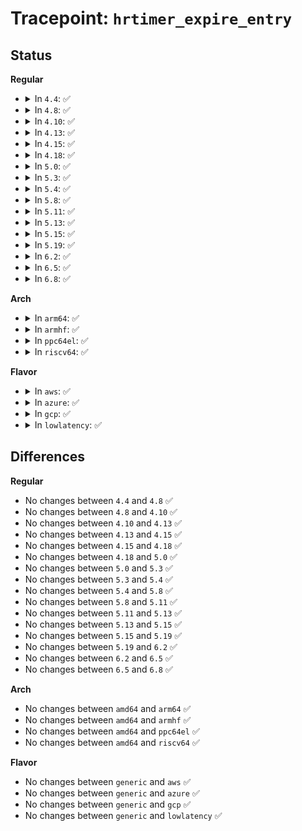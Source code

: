 # Tracepoint: <code>hrtimer_expire_entry</code>

## Status
<b>Regular</b>
<ul>
<li>
<details>
<summary>In <code>4.4</code>: ✅</summary>

Event:

```c
struct trace_event_raw_hrtimer_expire_entry {
    struct trace_entry ent;
    void *hrtimer;
    s64 now;
    void *function;
    char __data[0];
};
```
Function:

```c
void trace_event_raw_event_hrtimer_expire_entry(void *__data, struct hrtimer *hrtimer, ktime_t *now);
```
</details>
</li>
<li>
<details>
<summary>In <code>4.8</code>: ✅</summary>

Event:

```c
struct trace_event_raw_hrtimer_expire_entry {
    struct trace_entry ent;
    void *hrtimer;
    s64 now;
    void *function;
    char __data[0];
};
```
Function:

```c
void trace_event_raw_event_hrtimer_expire_entry(void *__data, struct hrtimer *hrtimer, ktime_t *now);
```
</details>
</li>
<li>
<details>
<summary>In <code>4.10</code>: ✅</summary>

Event:

```c
struct trace_event_raw_hrtimer_expire_entry {
    struct trace_entry ent;
    void *hrtimer;
    s64 now;
    void *function;
    char __data[0];
};
```
Function:

```c
void trace_event_raw_event_hrtimer_expire_entry(void *__data, struct hrtimer *hrtimer, ktime_t *now);
```
</details>
</li>
<li>
<details>
<summary>In <code>4.13</code>: ✅</summary>

Event:

```c
struct trace_event_raw_hrtimer_expire_entry {
    struct trace_entry ent;
    void *hrtimer;
    s64 now;
    void *function;
    char __data[0];
};
```
Function:

```c
void trace_event_raw_event_hrtimer_expire_entry(void *__data, struct hrtimer *hrtimer, ktime_t *now);
```
</details>
</li>
<li>
<details>
<summary>In <code>4.15</code>: ✅</summary>

Event:

```c
struct trace_event_raw_hrtimer_expire_entry {
    struct trace_entry ent;
    void *hrtimer;
    s64 now;
    void *function;
    char __data[0];
};
```
Function:

```c
void trace_event_raw_event_hrtimer_expire_entry(void *__data, struct hrtimer *hrtimer, ktime_t *now);
```
</details>
</li>
<li>
<details>
<summary>In <code>4.18</code>: ✅</summary>

Event:

```c
struct trace_event_raw_hrtimer_expire_entry {
    struct trace_entry ent;
    void *hrtimer;
    s64 now;
    void *function;
    char __data[0];
};
```
Function:

```c
void trace_event_raw_event_hrtimer_expire_entry(void *__data, struct hrtimer *hrtimer, ktime_t *now);
```
</details>
</li>
<li>
<details>
<summary>In <code>5.0</code>: ✅</summary>

Event:

```c
struct trace_event_raw_hrtimer_expire_entry {
    struct trace_entry ent;
    void *hrtimer;
    s64 now;
    void *function;
    char __data[0];
};
```
Function:

```c
void trace_event_raw_event_hrtimer_expire_entry(void *__data, struct hrtimer *hrtimer, ktime_t *now);
```
</details>
</li>
<li>
<details>
<summary>In <code>5.3</code>: ✅</summary>

Event:

```c
struct trace_event_raw_hrtimer_expire_entry {
    struct trace_entry ent;
    void *hrtimer;
    s64 now;
    void *function;
    char __data[0];
};
```
Function:

```c
void trace_event_raw_event_hrtimer_expire_entry(void *__data, struct hrtimer *hrtimer, ktime_t *now);
```
</details>
</li>
<li>
<details>
<summary>In <code>5.4</code>: ✅</summary>

Event:

```c
struct trace_event_raw_hrtimer_expire_entry {
    struct trace_entry ent;
    void *hrtimer;
    s64 now;
    void *function;
    char __data[0];
};
```
Function:

```c
void trace_event_raw_event_hrtimer_expire_entry(void *__data, struct hrtimer *hrtimer, ktime_t *now);
```
</details>
</li>
<li>
<details>
<summary>In <code>5.8</code>: ✅</summary>

Event:

```c
struct trace_event_raw_hrtimer_expire_entry {
    struct trace_entry ent;
    void *hrtimer;
    s64 now;
    void *function;
    char __data[0];
};
```
Function:

```c
void trace_event_raw_event_hrtimer_expire_entry(void *__data, struct hrtimer *hrtimer, ktime_t *now);
```
</details>
</li>
<li>
<details>
<summary>In <code>5.11</code>: ✅</summary>

Event:

```c
struct trace_event_raw_hrtimer_expire_entry {
    struct trace_entry ent;
    void *hrtimer;
    s64 now;
    void *function;
    char __data[0];
};
```
Function:

```c
void trace_event_raw_event_hrtimer_expire_entry(void *__data, struct hrtimer *hrtimer, ktime_t *now);
```
</details>
</li>
<li>
<details>
<summary>In <code>5.13</code>: ✅</summary>

Event:

```c
struct trace_event_raw_hrtimer_expire_entry {
    struct trace_entry ent;
    void *hrtimer;
    s64 now;
    void *function;
    char __data[0];
};
```
Function:

```c
void trace_event_raw_event_hrtimer_expire_entry(void *__data, struct hrtimer *hrtimer, ktime_t *now);
```
</details>
</li>
<li>
<details>
<summary>In <code>5.15</code>: ✅</summary>

Event:

```c
struct trace_event_raw_hrtimer_expire_entry {
    struct trace_entry ent;
    void *hrtimer;
    s64 now;
    void *function;
    char __data[0];
};
```
Function:

```c
void trace_event_raw_event_hrtimer_expire_entry(void *__data, struct hrtimer *hrtimer, ktime_t *now);
```
</details>
</li>
<li>
<details>
<summary>In <code>5.19</code>: ✅</summary>

Event:

```c
struct trace_event_raw_hrtimer_expire_entry {
    struct trace_entry ent;
    void *hrtimer;
    s64 now;
    void *function;
    char __data[0];
};
```
Function:

```c
void trace_event_raw_event_hrtimer_expire_entry(void *__data, struct hrtimer *hrtimer, ktime_t *now);
```
</details>
</li>
<li>
<details>
<summary>In <code>6.2</code>: ✅</summary>

Event:

```c
struct trace_event_raw_hrtimer_expire_entry {
    struct trace_entry ent;
    void *hrtimer;
    s64 now;
    void *function;
    char __data[0];
};
```
Function:

```c
void trace_event_raw_event_hrtimer_expire_entry(void *__data, struct hrtimer *hrtimer, ktime_t *now);
```
</details>
</li>
<li>
<details>
<summary>In <code>6.5</code>: ✅</summary>

Event:

```c
struct trace_event_raw_hrtimer_expire_entry {
    struct trace_entry ent;
    void *hrtimer;
    s64 now;
    void *function;
    char __data[0];
};
```
Function:

```c
void trace_event_raw_event_hrtimer_expire_entry(void *__data, struct hrtimer *hrtimer, ktime_t *now);
```
</details>
</li>
<li>
<details>
<summary>In <code>6.8</code>: ✅</summary>

Event:

```c
struct trace_event_raw_hrtimer_expire_entry {
    struct trace_entry ent;
    void *hrtimer;
    s64 now;
    void *function;
    char __data[0];
};
```
Function:

```c
void trace_event_raw_event_hrtimer_expire_entry(void *__data, struct hrtimer *hrtimer, ktime_t *now);
```
</details>
</li>
</ul>
<b>Arch</b>
<ul>
<li>
<details>
<summary>In <code>arm64</code>: ✅</summary>

Event:

```c
struct trace_event_raw_hrtimer_expire_entry {
    struct trace_entry ent;
    void *hrtimer;
    s64 now;
    void *function;
    char __data[0];
};
```
Function:

```c
void trace_event_raw_event_hrtimer_expire_entry(void *__data, struct hrtimer *hrtimer, ktime_t *now);
```
</details>
</li>
<li>
<details>
<summary>In <code>armhf</code>: ✅</summary>

Event:

```c
struct trace_event_raw_hrtimer_expire_entry {
    struct trace_entry ent;
    void *hrtimer;
    s64 now;
    void *function;
    char __data[0];
};
```
Function:

```c
void trace_event_raw_event_hrtimer_expire_entry(void *__data, struct hrtimer *hrtimer, ktime_t *now);
```
</details>
</li>
<li>
<details>
<summary>In <code>ppc64el</code>: ✅</summary>

Event:

```c
struct trace_event_raw_hrtimer_expire_entry {
    struct trace_entry ent;
    void *hrtimer;
    s64 now;
    void *function;
    char __data[0];
};
```
Function:

```c
void trace_event_raw_event_hrtimer_expire_entry(void *__data, struct hrtimer *hrtimer, ktime_t *now);
```
</details>
</li>
<li>
<details>
<summary>In <code>riscv64</code>: ✅</summary>

Event:

```c
struct trace_event_raw_hrtimer_expire_entry {
    struct trace_entry ent;
    void *hrtimer;
    s64 now;
    void *function;
    char __data[0];
};
```
Function:

```c
void trace_event_raw_event_hrtimer_expire_entry(void *__data, struct hrtimer *hrtimer, ktime_t *now);
```
</details>
</li>
</ul>
<b>Flavor</b>
<ul>
<li>
<details>
<summary>In <code>aws</code>: ✅</summary>

Event:

```c
struct trace_event_raw_hrtimer_expire_entry {
    struct trace_entry ent;
    void *hrtimer;
    s64 now;
    void *function;
    char __data[0];
};
```
Function:

```c
void trace_event_raw_event_hrtimer_expire_entry(void *__data, struct hrtimer *hrtimer, ktime_t *now);
```
</details>
</li>
<li>
<details>
<summary>In <code>azure</code>: ✅</summary>

Event:

```c
struct trace_event_raw_hrtimer_expire_entry {
    struct trace_entry ent;
    void *hrtimer;
    s64 now;
    void *function;
    char __data[0];
};
```
Function:

```c
void trace_event_raw_event_hrtimer_expire_entry(void *__data, struct hrtimer *hrtimer, ktime_t *now);
```
</details>
</li>
<li>
<details>
<summary>In <code>gcp</code>: ✅</summary>

Event:

```c
struct trace_event_raw_hrtimer_expire_entry {
    struct trace_entry ent;
    void *hrtimer;
    s64 now;
    void *function;
    char __data[0];
};
```
Function:

```c
void trace_event_raw_event_hrtimer_expire_entry(void *__data, struct hrtimer *hrtimer, ktime_t *now);
```
</details>
</li>
<li>
<details>
<summary>In <code>lowlatency</code>: ✅</summary>

Event:

```c
struct trace_event_raw_hrtimer_expire_entry {
    struct trace_entry ent;
    void *hrtimer;
    s64 now;
    void *function;
    char __data[0];
};
```
Function:

```c
void trace_event_raw_event_hrtimer_expire_entry(void *__data, struct hrtimer *hrtimer, ktime_t *now);
```
</details>
</li>
</ul>

## Differences
<b>Regular</b>
<ul>
<li>
No changes between <code>4.4</code> and <code>4.8</code> ✅
</li>
<li>
No changes between <code>4.8</code> and <code>4.10</code> ✅
</li>
<li>
No changes between <code>4.10</code> and <code>4.13</code> ✅
</li>
<li>
No changes between <code>4.13</code> and <code>4.15</code> ✅
</li>
<li>
No changes between <code>4.15</code> and <code>4.18</code> ✅
</li>
<li>
No changes between <code>4.18</code> and <code>5.0</code> ✅
</li>
<li>
No changes between <code>5.0</code> and <code>5.3</code> ✅
</li>
<li>
No changes between <code>5.3</code> and <code>5.4</code> ✅
</li>
<li>
No changes between <code>5.4</code> and <code>5.8</code> ✅
</li>
<li>
No changes between <code>5.8</code> and <code>5.11</code> ✅
</li>
<li>
No changes between <code>5.11</code> and <code>5.13</code> ✅
</li>
<li>
No changes between <code>5.13</code> and <code>5.15</code> ✅
</li>
<li>
No changes between <code>5.15</code> and <code>5.19</code> ✅
</li>
<li>
No changes between <code>5.19</code> and <code>6.2</code> ✅
</li>
<li>
No changes between <code>6.2</code> and <code>6.5</code> ✅
</li>
<li>
No changes between <code>6.5</code> and <code>6.8</code> ✅
</li>
</ul>
<b>Arch</b>
<ul>
<li>
No changes between <code>amd64</code> and <code>arm64</code> ✅
</li>
<li>
No changes between <code>amd64</code> and <code>armhf</code> ✅
</li>
<li>
No changes between <code>amd64</code> and <code>ppc64el</code> ✅
</li>
<li>
No changes between <code>amd64</code> and <code>riscv64</code> ✅
</li>
</ul>
<b>Flavor</b>
<ul>
<li>
No changes between <code>generic</code> and <code>aws</code> ✅
</li>
<li>
No changes between <code>generic</code> and <code>azure</code> ✅
</li>
<li>
No changes between <code>generic</code> and <code>gcp</code> ✅
</li>
<li>
No changes between <code>generic</code> and <code>lowlatency</code> ✅
</li>
</ul>
